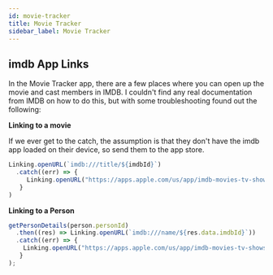```yaml
---
id: movie-tracker
title: Movie Tracker
sidebar_label: Movie Tracker
---
```


## imdb App Links

In the Movie Tracker app, there are a few places where you can open up the movie and cast members in IMDB.  I couldn't find any real documentation from IMDB on how to do this, but with some troubleshooting found out the following:

**Linking to a movie**

If we ever get to the catch, the assumption is that they don't have the imdb app loaded on their device, so send them to the app store.

```javascript
Linking.openURL(`imdb:///title/${imdbId}`)
  .catch((err) => {
     Linking.openURL("https://apps.apple.com/us/app/imdb-movies-tv-shows/id342792525");
   }
)
```

**Linking to a Person**

```javascript
getPersonDetails(person.personId)
  .then((res) => Linking.openURL(`imdb:///name/${res.data.imdbId}`))
  .catch((err) => {
    Linking.openURL("https://apps.apple.com/us/app/imdb-movies-tv-shows/id342792525");
   }
);
```

